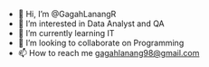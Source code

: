 - 👋 Hi, I’m @GagahLanangR
- 👀 I’m interested in Data Analyst and QA
- 🌱 I’m currently learning IT
- 💞️ I’m looking to collaborate on Programming
- 📫 How to reach me gagahlanang98@gmail.com

<!---
GagahLanangR/GagahLanangR is a ✨ special ✨ repository because its `README.md` (this file) appears on your GitHub profile.
You can click the Preview link to take a look at your changes.
--->
